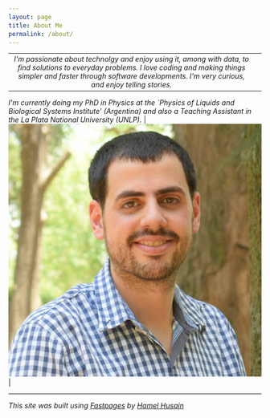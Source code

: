 ```yaml
---
layout: page
title: About Me
permalink: /about/
---
```



|||
|:---:|:---:|
|*I'm passionate about technolgy and enjoy using it, among with data, to find solutions to everyday problems. I love coding and making things simpler and faster through software developments.  I'm very curious, and enjoy telling stories.*

*I'm currently doing my PhD in Physics at the `Physics of Liquids and Biological Systems Institute' (Argentina) and also a Teaching Assistant in the La Plata National University (UNLP).*    | ![](https://raw.githubusercontent.com/Raudcu/blog/master/images/me.jpg)|

---

*This site was built using [Fastpages](https://github.com/fastai/fastpages) by [Hamel Husain](https://github.com/hamelsmu)*
